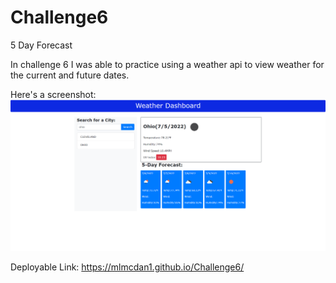 # Challenge6
5 Day Forecast

In challenge 6 I was able to practice using a weather api to view weather for the current and future dates.

Here's a screenshot: ![weather](weather.png)


Deployable Link: https://mlmcdan1.github.io/Challenge6/
